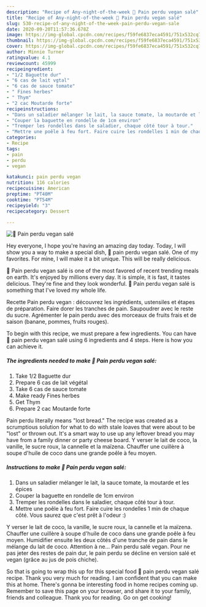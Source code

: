 ```yaml
---
description: "Recipe of Any-night-of-the-week 🌺 Pain perdu vegan salé"
title: "Recipe of Any-night-of-the-week 🌺 Pain perdu vegan salé"
slug: 530-recipe-of-any-night-of-the-week-pain-perdu-vegan-sale
date: 2020-09-20T11:57:36.678Z
image: https://img-global.cpcdn.com/recipes/f59fe6837eca4591/751x532cq70/🌺-pain-perdu-vegan-sale-photo-principale-de-la-recette.jpg
thumbnail: https://img-global.cpcdn.com/recipes/f59fe6837eca4591/751x532cq70/🌺-pain-perdu-vegan-sale-photo-principale-de-la-recette.jpg
cover: https://img-global.cpcdn.com/recipes/f59fe6837eca4591/751x532cq70/🌺-pain-perdu-vegan-sale-photo-principale-de-la-recette.jpg
author: Minnie Turner
ratingvalue: 4.1
reviewcount: 45999
recipeingredient:
- "1/2 Baguette dur"
- "6 cas de lait vgtal"
- "6 cas de sauce tomate"
- " Fines herbes"
- " Thym"
- "2 cac Moutarde forte"
recipeinstructions:
- "Dans un saladier mélanger le lait, la sauce tomate, la moutarde et les épices"
- "Couper la baguette en rondelle de 1cm environ"
- "Tremper les rondelles dans le saladier, chaque côté tour à tour."
- "Mettre une poêle à feu fort. Faire cuire les rondelles 1 min de chaque côté. Vous saurez que c&#39;est prêt à l&#39;odeur :)"
categories:
- Recipe
tags:
- pain
- perdu
- vegan

katakunci: pain perdu vegan 
nutrition: 116 calories
recipecuisine: American
preptime: "PT40M"
cooktime: "PT54M"
recipeyield: "3"
recipecategory: Dessert

---
```



![🌺 Pain perdu vegan salé](https://img-global.cpcdn.com/recipes/f59fe6837eca4591/751x532cq70/🌺-pain-perdu-vegan-sale-photo-principale-de-la-recette.jpg)

Hey everyone, I hope you're having an amazing day today. Today, I will show you a way to make a special dish, 🌺 pain perdu vegan salé. One of my favorites. For mine, I will make it a bit unique. This will be really delicious.

🌺 Pain perdu vegan salé is one of the most favored of recent trending meals on earth. It's enjoyed by millions every day. It is simple, it is fast, it tastes delicious. They're fine and they look wonderful. 🌺 Pain perdu vegan salé is something that I've loved my whole life.

Recette Pain perdu vegan : découvrez les ingrédients, ustensiles et étapes de préparation. Faire dorer les tranches de pain. Saupoudrer avec le reste du sucre. Agrémenter le pain perdu avec des morceaux de fruits frais et de saison (banane, pommes, fruits rouges).


To begin with this recipe, we must prepare a few ingredients. You can have 🌺 pain perdu vegan salé using 6 ingredients and 4 steps. Here is how you can achieve it.

<!--inarticleads1-->

##### The ingredients needed to make 🌺 Pain perdu vegan salé:

1. Take 1/2 Baguette dur
1. Prepare 6 cas de lait végétal
1. Take 6 cas de sauce tomate
1. Make ready  Fines herbes
1. Get  Thym
1. Prepare 2 cac Moutarde forte


Pain perdu literally means &#34;lost bread.&#34; The recipe was created as a scrumptious solution for what to do with stale loaves that were about to be &#34;lost&#34; or thrown out. It&#39;s a smart way to use up any leftover bread you may have from a family dinner or party cheese board. Y verser le lait de coco, la vanille, le sucre roux, la cannelle et la maïzena. Chauffer une cuillère à soupe d&#39;huile de coco dans une grande poêle à feu moyen. 

<!--inarticleads2-->

##### Instructions to make 🌺 Pain perdu vegan salé:

1. Dans un saladier mélanger le lait, la sauce tomate, la moutarde et les épices
1. Couper la baguette en rondelle de 1cm environ
1. Tremper les rondelles dans le saladier, chaque côté tour à tour.
1. Mettre une poêle à feu fort. Faire cuire les rondelles 1 min de chaque côté. Vous saurez que c&#39;est prêt à l&#39;odeur :)


Y verser le lait de coco, la vanille, le sucre roux, la cannelle et la maïzena. Chauffer une cuillère à soupe d&#39;huile de coco dans une grande poêle à feu moyen. Humidifier ensuite les deux côtés d&#39;une tranche de pain dans le mélange du lait de coco. Attention à ne… Pain perdu salé vegan. Pour ne pas jeter des restes de pain dur, le pain perdu se décline en version salé et vegan (grâce au jus de pois chiche). 

So that is going to wrap this up for this special food 🌺 pain perdu vegan salé recipe. Thank you very much for reading. I am confident that you can make this at home. There's gonna be interesting food in home recipes coming up. Remember to save this page on your browser, and share it to your family, friends and colleague. Thank you for reading. Go on get cooking!
